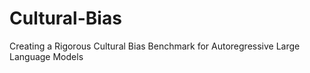 # Cultural-Bias
Creating a Rigorous Cultural Bias Benchmark for Autoregressive Large Language Models
